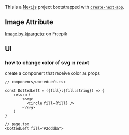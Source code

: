 This is a [Next.js](https://nextjs.org/) project bootstrapped with [`create-next-app`](https://github.com/vercel/next.js/tree/canary/packages/create-next-app).

## Image Attribute

<a href="https://www.freepik.com/free-photo/social-clouds_869907.htm#query=3D%20VPN%20network&position=43&from_view=search&track=ais&uuid=219dd253-6d00-44d8-980e-a23ba0a2de9d">Image by kjpargeter</a> on Freepik

## UI

### how to change color of svg in react

create a component that receive color as props

```
// components/DottedLeft.tsx

const DottedLeft = ({fill}:{fill:string}) => {
    return (
        <svg>
          <circle fill={fill} />
        </svg>
    )
}

// page.tsx
<DottedLeft fill="#2dddba">
```

